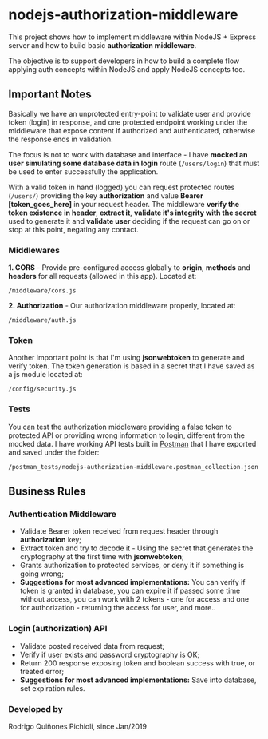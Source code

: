 # nodejs-authorization-middleware
This project shows how to implement middleware within NodeJS + Express server and how to build basic **authorization middleware**.

The objective is to support developers in how to build a complete flow applying auth concepts within NodeJS and apply NodeJS concepts too. 

## Important Notes
Basically we have an unprotected entry-point to validate user and provide token (login) in response, and one protected endpoint working under the middleware that expose content if authorized and authenticated, otherwise the response ends in validation.

The focus is not to work with database and interface - I have **mocked an user simulating some database data in login** route (``/users/login``) that must be used to enter successfully the application. 

With a valid token in hand (logged) you can request protected routes (``/users/``) providing the key **authorization** and value **Bearer [token_goes_here]** in your request header. The middleware **verify the token existence in header**, **extract it**, **validate it's integrity with the secret** used to generate it and **validate user** deciding if the request can go on or stop at this point, negating any contact.

### Middlewares
**1. CORS** - Provide pre-configured access globally to **origin**, **methods** and **headers** for all requests (allowed  in this app). Located at:
```
/middleware/cors.js
```

**2. Authorization** - Our authorization middleware properly, located at:
```
/middleware/auth.js
```

### Token
Another important point is that I'm using **jsonwebtoken** to generate and verify token. The token generation is based in a secret that I have saved as a js module located at:
```
/config/security.js
```

### Tests
You can test the authorization middleware providing a false token to protected API or providing wrong information to login, different from the mocked data. I have working API tests built in [Postman](https://www.getpostman.com/) that I have exported and saved under the folder:
```
/postman_tests/nodejs-authorization-middleware.postman_collection.json
```

## Business Rules
### Authentication Middleware
- Validate Bearer token received from request header through **authorization** key;
- Extract token and try to decode it - Using the secret that generates the cryptography at the first time with **jsonwebtoken**;
- Grants authorization to protected services, or deny it if something is going wrong;
- **Suggestions for most advanced implementations:** You can verify if token is granted in database, you can expire it if passed some time without access, you can work with 2 tokens - one for access and one for authorization - returning the access for user, and more.. 

### Login (authorization) API
- Validate posted received data from request;
- Verify if user exists and password cryptography is OK;
- Return 200 response exposing token and boolean success with true, or treated error;
- **Suggestions for most advanced implementations:** Save into database, set expiration rules.

### Developed by
Rodrigo Quiñones Pichioli, since Jan/2019
